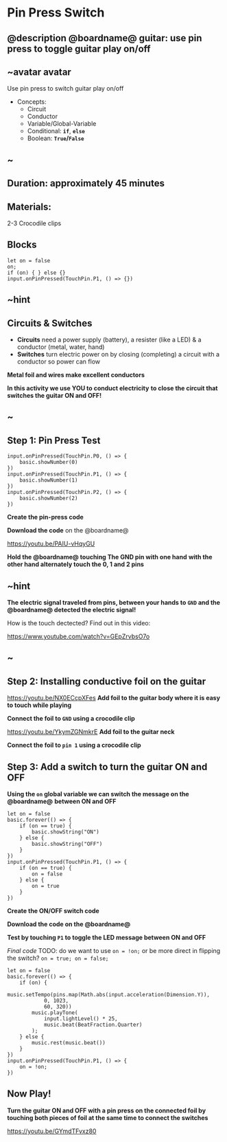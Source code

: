 # Pin Press Switch

## @description @boardname@ guitar: use pin press to toggle guitar play on/off

## ~avatar avatar
Use pin press to switch guitar play on/off

* Concepts:
    * Circuit
    * Conductor
    * Variable/Global-Variable
    * Conditional: **`if`**, **`else`**
    * Boolean: **`True`/`False`**
## ~

## Duration: approximately 45 minutes

## Materials:
2-3 Crocodile clips

## Blocks

```cards
let on = false
on;
if (on) { } else {}
input.onPinPressed(TouchPin.P1, () => {})
```



## ~hint
## Circuits & Switches
* **Circuits** need a power supply (battery), a resister (like a LED) & a conductor (metal, water, hand)
* **Switches** turn electric power on by closing (completing) a circuit with a conductor so power can flow

**Metal foil and wires make excellent conductors**

**In this activity we use YOU to conduct electricity**
**to close the circuit that switches the guitar ON and OFF!**
## ~

## Step 1: Pin Press Test

```blocks
input.onPinPressed(TouchPin.P0, () => {
    basic.showNumber(0)
})
input.onPinPressed(TouchPin.P1, () => {
    basic.showNumber(1)
})
input.onPinPressed(TouchPin.P2, () => {
    basic.showNumber(2)
})
```
**Create the pin-press code**

**Download the code** on the @boardname@

https://youtu.be/PAIU-vHqyGU

**Hold the @boardname@ touching The GND pin with one hand**
**with the other hand alternately touch the 0, 1 and 2 pins**

## ~hint

**The electric signal traveled from pins, between your hands to `GND` and the @boardname@ detected the electric signal!**

How is the touch dectected? Find out in this video:

https://www.youtube.com/watch?v=GEpZrvbsO7o

## ~

## Step 2: Installing conductive foil on the guitar
https://youtu.be/NX0ECcpXFes
**Add foil to the guitar body where it is easy to touch while playing**

**Connect the foil to `GND` using a crocodile clip**

https://youtu.be/YkymZGNmkrE
**Add foil to the guitar neck**

**Connect the foil to `pin 1` using a crocodile clip**

## Step 3: Add a switch to turn the guitar ON and OFF
**Using the `on` global variable we can switch the message on the @boardname@**
**between ON and OFF**
```blocks
let on = false
basic.forever(() => {
    if (on == true) {
        basic.showString("ON")
    } else {
        basic.showString("OFF")
    }
})
input.onPinPressed(TouchPin.P1, () => {
    if (on == true) {
        on = false
    } else {
        on = true
    }
})
```
**Create the ON/OFF switch code**

**Download the code on the @boardname@**

**Test by touching `P1` to toggle the LED message between ON and OFF**

*Final code*
TODO: do we want to use `on = !on;` or be more direct in flipping the switch? `on = true; on = false;`
```blocks
let on = false
basic.forever(() => {
    if (on) {
        music.setTempo(pins.map(Math.abs(input.acceleration(Dimension.Y)),
            0, 1023,
            60, 320))
        music.playTone(
            input.lightLevel() * 25,
            music.beat(BeatFraction.Quarter)
        );
    } else {
        music.rest(music.beat())
    }
})
input.onPinPressed(TouchPin.P1, () => {
    on = !on;
})
```
## Now Play!
**Turn the guitar ON and OFF with a pin press on the connected foil by**
**touching both pieces of foil at the same time to connect the switches**

https://youtu.be/GYmdTFvxz80
